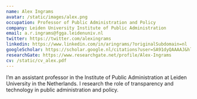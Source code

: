 ```yaml
---
name: Alex Ingrams
avatar: /static/images/alex.png
occupation: Professor of Public Administration and Policy
company: Leiden University Institute of Public Administration
email: a.r.ingrams@fgga.leidenuniv.nl
twitter: https://twitter.com/alexingrams
linkedin: https://www.linkedin.com/in/aringrams/?originalSubdomain=nl
googleScholar: https://scholar.google.nl/citations?user=SA91dyQAAAAJ&hl=en
researchGate: https://www.researchgate.net/profile/Alex-Ingrams
cv: /static/cv_alex.pdf
---
```


I’m an assistant professor in the Institute of Public Administration at Leiden University in the Netherlands. I research the role of transparency and technology in public administration and policy.
